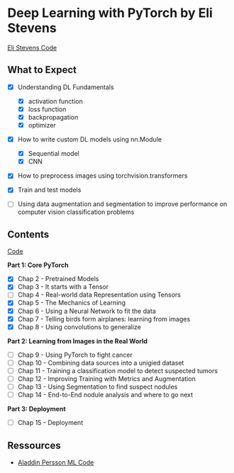 # Deep Learning with PyTorch by Eli Stevens

[Eli Stevens Code](https://github.com/deep-learning-with-pytorch/dlwpt-code)


## What to Expect

- [X] Understanding DL Fundamentals
    - [X] activation function
    - [X] loss function
    - [X] backpropagation
    - [X] optimizer
- [X] How to write custom DL models using nn.Module
    - [X] Sequential model
    - [X] CNN
- [X] How to preprocess images using torchvision.transformers
- [X] Train and test models
- [ ] Using data augmentation and segmentation to improve  performance on
	computer vision classification problems


## Contents

[Code](https://github.com/deep-learning-with-pytorch/dlwpt-code)

**Part 1: Core PyTorch**

- [X] Chap 2 - Pretrained Models
- [X] Chap 3 - It starts with a Tensor
- [ ] Chap 4 - Real-world data Representation using Tensors
- [X] Chap 5 - The Mechanics of Learning
- [X] Chap 6 - Using a Neural Network to fit the data
- [X] Chap 7 - Telling birds form airplanes: learning from images
- [X] Chap 8 - Using convolutions to generalize

**Part 2: Learning from Images in the Real World**

- [ ] Chap 9 - Using PyTorch to fight cancer
- [ ] Chap 10 - Combining data sources into a unigied dataset
- [ ] Chap 11 - Training a classification model to detect suspected tumors
- [ ] Chap 12 - Improving Training with Metrics and Augmentation
- [ ] Chap 13 - Using Segmentation to find suspect nodules
- [ ] Chap 14 - End-to-End nodule analysis and where to go next

**Part 3: Deployment**

- [ ] Chap 15 - Deployment

## Ressources

- [Aladdin Persson ML Code](https://github.com/aladdinpersson/Machine-Learning-Collection)



